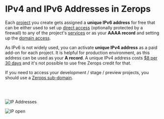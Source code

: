 # IPv4 and IPv6 Addresses in Zerops

Each [project]() you create gets assigned a **unique IPv6 address** for free that can be either used to set up [direct access]() (optionally protected by a firewall) to any of the project's [services]() or as your **AAAA record** and setting up the [domain access]().

As IPv6 is not widely used, you can activate **unique IPv4 address** as a paid add-on for each project. It is helpful for production environment, as this address can be used as your **A record**. A unique IPv4 address costs [$8 per 30 days]() and it's not possible to use free Zerops credit for that.

If you need to access your development / stage / preview projects, you should use a [Zerops sub-domain]().

<br />
<br />

![IP Addresses](/ip-address.png "IP Addresses")

![IP open](/ip-open.png "IP open")